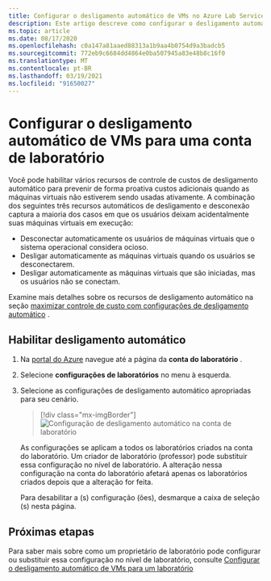 ```yaml
---
title: Configurar o desligamento automático de VMs no Azure Lab Services
description: Este artigo descreve como configurar o desligamento automático de VMs na conta do laboratório.
ms.topic: article
ms.date: 08/17/2020
ms.openlocfilehash: c0a147a81aaed88313a1b9aa4b0754d9a3badcb5
ms.sourcegitcommit: 772eb9c6684dd4864e0ba507945a83e48b8c16f0
ms.translationtype: MT
ms.contentlocale: pt-BR
ms.lasthandoff: 03/19/2021
ms.locfileid: "91650027"
---
```

# <a name="configure-automatic-shutdown-of-vms-for-a-lab-account"></a>Configurar o desligamento automático de VMs para uma conta de laboratório

Você pode habilitar vários recursos de controle de custos de desligamento automático para prevenir de forma proativa custos adicionais quando as máquinas virtuais não estiverem sendo usadas ativamente. A combinação dos seguintes três recursos automáticos de desligamento e desconexão captura a maioria dos casos em que os usuários deixam acidentalmente suas máquinas virtuais em execução:
 
- Desconectar automaticamente os usuários de máquinas virtuais que o sistema operacional considera ocioso.
- Desligar automaticamente as máquinas virtuais quando os usuários se desconectarem.
- Desligar automaticamente as máquinas virtuais que são iniciadas, mas os usuários não se conectam.

Examine mais detalhes sobre os recursos de desligamento automático na seção [maximizar controle de custo com configurações de desligamento automático](cost-management-guide.md#automatic-shutdown-settings-for-cost-control) .

## <a name="enable-automatic-shutdown"></a>Habilitar desligamento automático

1. Na [portal do Azure](https://portal.azure.com/) navegue até a página da **conta do laboratório** .
1. Selecione **configurações de laboratórios** no menu à esquerda.
1. Selecione as configurações de desligamento automático apropriadas para seu cenário.  

    > [!div class="mx-imgBorder"]
    > ![Configuração de desligamento automático na conta de laboratório](./media/how-to-configure-lab-accounts/automatic-shutdown-vm-disconnect.png)
    
    As configurações se aplicam a todos os laboratórios criados na conta do laboratório. Um criador de laboratório (professor) pode substituir essa configuração no nível de laboratório. A alteração nessa configuração na conta do laboratório afetará apenas os laboratórios criados depois que a alteração for feita.

    Para desabilitar a (s) configuração (ões), desmarque a caixa de seleção (s) nesta página. 

## <a name="next-steps"></a>Próximas etapas

Para saber mais sobre como um proprietário de laboratório pode configurar ou substituir essa configuração no nível de laboratório, consulte [Configurar o desligamento automático de VMs para um laboratório](how-to-enable-shutdown-disconnect.md)

